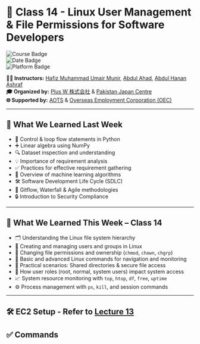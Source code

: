 # 🚀 Class 14 - Linux User Management & File Permissions for Software Developers

![Course Badge](https://img.shields.io/badge/Course-IT%20%26%20Japanese%20Language-blue)  
![Date Badge](https://img.shields.io/badge/Date-April%2026%2C%202025-brightgreen)  
![Platform Badge](https://img.shields.io/badge/Platform-AWS%20EC2-yellow)  

**👨‍🏫 Instructors:** [Hafiz Muhammad Umair Munir](https://www.linkedin.com/in/hafiz-muhammad-umair-munir-b929b0173/), [Abdul Ahad](https://www.linkedin.com/in/ahad-pro-soft/), [Abdul Hanan Ashraf](https://www.linkedin.com/in/abdul-hanan-ashraf-156115157/)  
**🎓 Organized by:** [Plus W 株式会社](https://www.linkedin.com/company/plus-w) & [Pakistan Japan Centre](https://www.linkedin.com/company/pakistan-japan-centre)  
**🌐 Supported by:** [AOTS](https://www.linkedin.com/company/aotsjapan/) & [Overseas Employment Corporation (OEC)](https://oec.gov.pk/)  

---

## 🧠 What We Learned Last Week

- 🔁 Control & loop flow statements in Python  
- ➕ Linear algebra using NumPy  
- 🔍 Dataset inspection and understanding  
- 💡 Importance of requirement analysis  
- ✅ Practices for effective requirement gathering  
- 🤖 Overview of machine learning algorithms  
- 🛠️ Software Development Life Cycle (SDLC)  
- 🌊 Gitflow, Waterfall & Agile methodologies  
- 🔒 Introduction to Security Compliance  

---

## 🧰 What We Learned This Week – Class 14

- 🗂️ Understanding the Linux file system hierarchy  
- 👥 Creating and managing users and groups in Linux  
- 🔐 Changing file permissions and ownership (`chmod`, `chown`, `chgrp`)  
- 🧾 Basic and advanced Linux commands for navigation and monitoring  
- 🧪 Practical scenarios: Shared directories & secure file access  
- 📜 How user roles (root, normal, system users) impact system access  
- 📈 System resource monitoring with `top`, `htop`, `df`, `free`, `uptime`  
- ⚙️ Process management with `ps`, `kill`, and session commands  

---

## 🛠️ EC2 Setup - Refer to [Lecture 13](https://github.com/MoPlusW/PlusW_IT2025/tree/main/Lecture%2013)

## ✅ Commands

